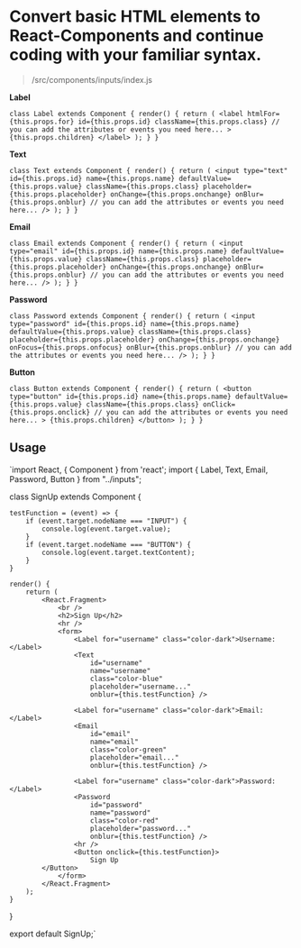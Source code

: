 # Convert basic HTML elements to React-Components and continue coding with your familiar syntax.

> /src/components/inputs/index.js

**Label**

`class Label extends Component {
	render() {
		return (
			<label htmlFor={this.props.for}
				id={this.props.id}
				className={this.props.class}
			// you can add the attributes or events you need here...
			>
				{this.props.children}
			</label>
		);
	}
}`

**Text**

`class Text extends Component {
	render() {
		return (
			<input type="text"
				id={this.props.id}
				name={this.props.name}
				defaultValue={this.props.value}
				className={this.props.class}
				placeholder={this.props.placeholder}
				onChange={this.props.onchange}
				onBlur={this.props.onblur}
			// you can add the attributes or events you need here...
			/>
		);
	}
}`

**Email**

`class Email extends Component {
	render() {
		return (
			<input type="email"
				id={this.props.id}
				name={this.props.name}
				defaultValue={this.props.value}
				className={this.props.class}
				placeholder={this.props.placeholder}
				onChange={this.props.onchange}
				onBlur={this.props.onblur}
			// you can add the attributes or events you need here...
			/>
		);
	}
}`

**Password**

`class Password extends Component {
	render() {
		return (
			<input type="password"
				id={this.props.id}
				name={this.props.name}
				defaultValue={this.props.value}
				className={this.props.class}
				placeholder={this.props.placeholder}
				onChange={this.props.onchange}
				onFocus={this.props.onfocus}
				onBlur={this.props.onblur}
			// you can add the attributes or events you need here...
			/>
		);
	}
}`

**Button**

`class Button extends Component {
	render() {
		return (
			<button type="button"
				id={this.props.id}
				name={this.props.name}
				defaultValue={this.props.value}
				className={this.props.class}
				onClick={this.props.onclick}
			// you can add the attributes or events you need here...
			>
				{this.props.children}
			</button>
		);
	}
}`

## Usage

`import React, { Component } from 'react';
import { Label, Text, Email, Password, Button } from "../inputs";

class SignUp extends Component {

	testFunction = (event) => {
		if (event.target.nodeName === "INPUT") {
			console.log(event.target.value);
		}
		if (event.target.nodeName === "BUTTON") {
			console.log(event.target.textContent);
		}
	}

	render() {
		return (
			<React.Fragment>
				<br />
				<h2>Sign Up</h2>
				<hr />
				<form>
					<Label for="username" class="color-dark">Username:</Label>
					<Text
						id="username"
						name="username"
						class="color-blue"
						placeholder="username..."
						onblur={this.testFunction} />

					<Label for="username" class="color-dark">Email:</Label>
					<Email
						id="email"
						name="email"
						class="color-green"
						placeholder="email..."
						onblur={this.testFunction} />

					<Label for="username" class="color-dark">Password:</Label>
					<Password
						id="password"
						name="password"
						class="color-red"
						placeholder="password..."
						onblur={this.testFunction} />
					<hr />
					<Button onclick={this.testFunction}>
						Sign Up
			</Button>
				</form>
			</React.Fragment>
		);
	}
}

export default SignUp;`
